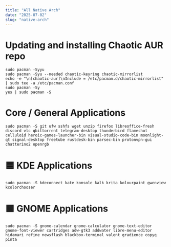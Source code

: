 ```yaml
---
title: "All Native Arch"
date: "2025-07-02"
slug: "native-arch"
---
```


# Updating and installing Chaotic AUR repo
`sudo pacman -Syyu`  
`sudo pacman -Syu --needed chaotic-keyring chaotic-mirrorlist`  
`echo -e "\n[chaotic-aur]\nInclude = /etc/pacman.d/chaotic-mirrorlist" | sudo tee -a /etc/pacman.conf`  
`sudo pacman -Sy`  
`yes | sudo pacman -S`
# Core / General Applications
`sudo pacman -S git ufw sshfs wget unzip firefox libreoffice-fresh discord vlc qbittorrent telegram-desktop thunderbird flameshot celluloid heroic-games-launcher-bin visual-studio-code-bin moonlight-qt signal-desktop freetube rustdesk-bin parsec-bin protonvpn-gui chatterino2 openrgb`
# 🟦 KDE Applications
`sudo pacman -S kdeconnect kate konsole kalk krita kolourpaint gwenview kcolorchooser`
# 🟩 GNOME Applications
`sudo pacman -S gnome-calendar gnome-calculator gnome-text-editor gnome-font-viewer cartridges adw-gtk3 addwater libre-menu-editor hidamari refine newsflash blackbox-terminal valent gradience copyq pinta`
